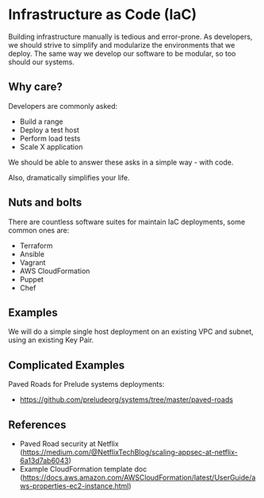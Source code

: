 
# Infrastructure as Code (IaC)

Building infrastructure manually is tedious and error-prone. As developers, we should strive to simplify and modularize
the environments that we deploy. The same way we develop our software to be modular, so too should our systems.

## Why care?

Developers are commonly asked:

- Build a range
- Deploy a test host
- Perform load tests
- Scale X application

We should be able to answer these asks in a simple way - with code.

Also, dramatically simplifies your life.

## Nuts and bolts

There are countless software suites for maintain IaC deployments, some common ones are:

- Terraform
- Ansible
- Vagrant
- AWS CloudFormation
- Puppet
- Chef

## Examples

We will do a simple single host deployment on an existing VPC and subnet, using an existing Key Pair.

## Complicated Examples

Paved Roads for Prelude systems deployments:

- https://github.com/preludeorg/systems/tree/master/paved-roads

## References

- Paved Road security at Netflix (https://medium.com/@NetflixTechBlog/scaling-appsec-at-netflix-6a13d7ab6043)
- Example CloudFormation template doc (https://docs.aws.amazon.com/AWSCloudFormation/latest/UserGuide/aws-properties-ec2-instance.html)